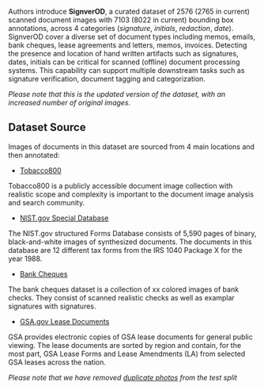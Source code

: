 Authors introduce **SignverOD**, a curated dataset of 2576 (2765 in current) scanned document images with 7103 (8022 in current) bounding box annotations, across 4 categories (*signature*, *initials*, *redaction*, *date*). SignverOD cover a diverse set of document types including memos, emails, bank cheques, lease agreements and letters, memos, invoices. Detecting the presence and location of hand written artifacts such as signatures, dates, initials can be critical for scanned (offline) document processing systems. This capability can support multiple downstream tasks such as signature verification, document tagging and categorization.

<i>Please note that this is the updated version of the dataset, with an increased number of original images.</i>

## Dataset Source

Images of documents in this dataset are sourced from 4 main locations and then annotated:

- [Tobacco800](https://www.kaggle.com/sprytte/tobacco-800-dataset)

Tobacco800 is a publicly accessible document image collection with realistic scope and complexity is important to the document image analysis and search community.

- [NIST.gov Special Database](https://www.nist.gov/srd/nist-special-database-2)

The NIST.gov structured Forms Database consists of 5,590 pages of binary, black-and-white images of synthesized documents. The documents in this database are 12 different tax forms from the IRS 1040 Package X for the year 1988.

- [Bank Cheques](https://www.kaggle.com/saifkhichi96/bank-checks-signatures-segmentation-dataset)

The bank cheques dataset is a collection of xx colored images of bank checks. They consist of scanned realistic checks as well as examplar signatures with signatures.

- [GSA.gov Lease Documents](https://www.gsa.gov/real-estate/real-estate-services/leasing/executed-lease-documents)

GSA provides electronic copies of GSA lease documents for general public viewing. The lease documents are sorted by region and contain, for the most part, GSA Lease Forms and Lease Amendments (LA) from selected GSA leases across the nation.

<i>Please note that we have removed [duplicate photos](https://github.com/dataset-ninja/signver-od/blob/main/dublicates.txt) from the test split</i>